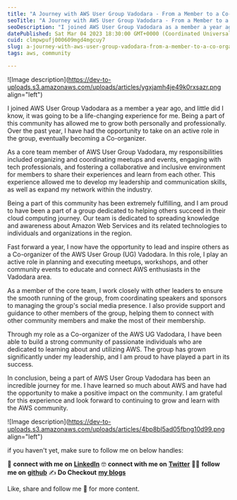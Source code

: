 ```yaml
---
title: "A Journey with AWS User Group Vadodara - From a Member to a Co-Organizer"
seoTitle: "A Journey with AWS User Group Vadodara - From a Member to a Co-Organ"
seoDescription: "I joined AWS User Group Vadodara as a member a year ago, and little did I know, it was going to be a life-changing experience for me. Being a part of this c"
datePublished: Sat Mar 04 2023 18:30:00 GMT+0000 (Coordinated Universal Time)
cuid: clmpwpufj000609mgd4mgcuy7
slug: a-journey-with-aws-user-group-vadodara-from-a-member-to-a-co-organizer
tags: aws, community

---
```


![Image description](https://dev-to-uploads.s3.amazonaws.com/uploads/articles/ygxjamh4je49k0rxsazr.png align="left")

I joined AWS User Group Vadodara as a member a year ago, and little did I know, it was going to be a life-changing experience for me. Being a part of this community has allowed me to grow both personally and professionally. Over the past year, I have had the opportunity to take on an active role in the group, eventually becoming a Co-organizer.

As a core team member of AWS User Group Vadodara, my responsibilities included organizing and coordinating meetups and events, engaging with tech professionals, and fostering a collaborative and inclusive environment for members to share their experiences and learn from each other. This experience allowed me to develop my leadership and communication skills, as well as expand my network within the industry.

Being a part of this community has been extremely fulfilling, and I am proud to have been a part of a group dedicated to helping others succeed in their cloud computing journey. Our team is dedicated to spreading knowledge and awareness about Amazon Web Services and its related technologies to individuals and organizations in the region.

Fast forward a year, I now have the opportunity to lead and inspire others as a Co-organizer of the AWS User Group (UG) Vadodara. In this role, I play an active role in planning and executing meetups, workshops, and other community events to educate and connect AWS enthusiasts in the Vadodara area.

As a member of the core team, I work closely with other leaders to ensure the smooth running of the group, from coordinating speakers and sponsors to managing the group's social media presence. I also provide support and guidance to other members of the group, helping them to connect with other community members and make the most of their membership.

Through my role as a Co-organizer of the AWS UG Vadodara, I have been able to build a strong community of passionate individuals who are dedicated to learning about and utilizing AWS. The group has grown significantly under my leadership, and I am proud to have played a part in its success.

In conclusion, being a part of AWS User Group Vadodara has been an incredible journey for me. I have learned so much about AWS and have had the opportunity to make a positive impact on the community. I am grateful for this experience and look forward to continuing to grow and learn with the AWS community.

![Image description](https://dev-to-uploads.s3.amazonaws.com/uploads/articles/4bp8bl5ad05fbng10d99.png align="left")

if you haven't yet, make sure to follow me on below handles:

👋 **connect with me on** [**LinkedIn**](https://www.linkedin.com/in/adit-modi-2a4362191/) 🤓 **connect with me on** [**Twitter**](https://twitter.com/adi_12_modi) 🐱‍💻 **follow me on** [**github**](https://github.com/AditModi) ✍️ **Do Checkout** [**my blogs**](https://aditmodi.hashnode.dev)

Like, share and follow me 🚀 for more content.